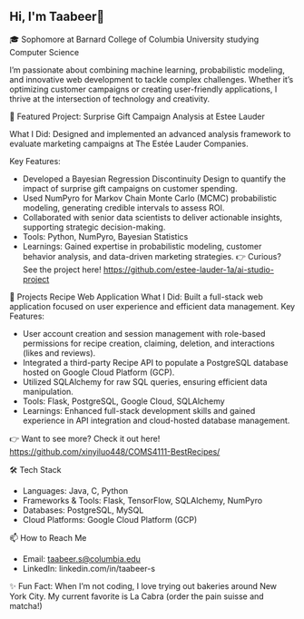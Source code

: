 ## Hi, I'm Taabeer👋

🎓 Sophomore at Barnard College of Columbia University studying Computer Science

I’m passionate about combining machine learning, probabilistic modeling, and innovative web development to tackle complex challenges. Whether it’s optimizing customer campaigns or creating user-friendly applications, I thrive at the intersection of technology and creativity.

🎯 Featured Project: Surprise Gift Campaign Analysis at Estee Lauder

What I Did: Designed and implemented an advanced analysis framework to evaluate marketing campaigns at The Estée Lauder Companies.

Key Features:
- Developed a Bayesian Regression Discontinuity Design to quantify the impact of surprise gift campaigns on customer spending.
- Used NumPyro for Markov Chain Monte Carlo (MCMC) probabilistic modeling, generating credible intervals to assess ROI.
- Collaborated with senior data scientists to deliver actionable insights, supporting strategic decision-making.
- Tools: Python, NumPyro, Bayesian Statistics
- Learnings: Gained expertise in probabilistic modeling, customer behavior analysis, and data-driven marketing strategies.
👉 Curious? See the project here! https://github.com/estee-lauder-1a/ai-studio-project

🚀 Projects
Recipe Web Application
What I Did: Built a full-stack web application focused on user experience and efficient data management.
Key Features:

- User account creation and session management with role-based permissions for recipe creation, claiming, deletion, and interactions (likes and reviews).
- Integrated a third-party Recipe API to populate a PostgreSQL database hosted on Google Cloud Platform (GCP).
- Utilized SQLAlchemy for raw SQL queries, ensuring efficient data manipulation.
- Tools: Flask, PostgreSQL, Google Cloud, SQLAlchemy
- Learnings: Enhanced full-stack development skills and gained experience in API integration and cloud-hosted database management.

👉 Want to see more? Check it out here! https://github.com/xinyiluo448/COMS4111-BestRecipes/

🛠 Tech Stack
- Languages: Java, C, Python
- Frameworks & Tools: Flask, TensorFlow, SQLAlchemy, NumPyro
- Databases: PostgreSQL, MySQL
- Cloud Platforms: Google Cloud Platform (GCP)

📫 How to Reach Me
- Email: taabeer.s@columbia.edu
- LinkedIn: linkedin.com/in/taabeer-s

✨ Fun Fact: When I’m not coding, I love trying out bakeries around New York City. My current favorite is La Cabra (order the pain suisse and matcha!)
